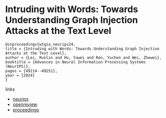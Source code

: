 # Intruding with Words: Towards Understanding Graph Injection Attacks at the Text Level

```
@inproceedings{wtgia_neurips24,
title = {Intruding with Words: Towards Understanding Graph Injection Attacks at the Text Level},
author = {Lei, Runlin and Hu, Yuwei and Ren, Yuchen and Wei, Zhewei},
booktitle = {Advances in Neural Information Processing Systems (NeurIPS)},
pages = {49214--49251},
year = {2024}
}
```

links
- [neurips](https://nips.cc/Conferences/2024/Schedule?showEvent=93622)
- [openreview](https://openreview.net/forum?id=oTzydUKWpq)
- [proceedings](https://papers.nips.cc//paper_files/paper/2024/hash/584b78c26916e5947c5b0c4ff8e7c960-Abstract-Conference.html)
